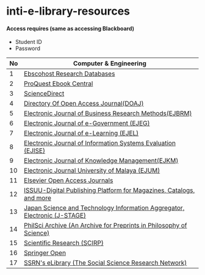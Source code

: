 # inti-e-library-resources

<h4>Access requires (same as accessing Blackboard)</h4>

- Student ID
- Password

No | Computer & Engineering
---|-----------------------
1 | [Ebscohost Research Databases](http://eresources.newinti.edu.my/login?url=https://search.ebscohost.com/)
2 | [ProQuest Ebook Central](http://eresources.newinti.edu.my/login?url=https://ebookcentral.proquest.com/lib/intiuc-ebooks/home.action)
3 | [ScienceDirect](https://www-sciencedirect-com.eresources.newinti.edu.my/)
4 | [Directory Of Open Access Journal(DOAJ)](http://www.doaj.org/)
5 | [Electronic Journal of Business Research Methods(EJBRM)](http://www.ejbrm.com/)
6 | [Electronic Journal of e-Government (EJEG)](http://www.ejeg.com/OpenAccess.html)
7 | [Electronic Journal of e-Learning (EJEL)](http://www.ejel.org/)
8 | [Electronic Journal of Information Systems Evaluation (EJISE)](http://www.ejise.com/OpenAccess.html)
9 | [Electronic Journal of Knowledge Management(EJKM)](http://www.ejkm.com/)
10 | [Electronic Journal University of Malaya (EJUM)](http://ejum.fsktm.um.edu.my/Default.aspx)
11 | [Elsevier Open Access Journals](https://www.elsevier.com/about/open-science/open-access/open-access-journals)
12 | [ISSUU-Digital Publishing Platform for Magazines, Catalogs, and more](https://issuu.com/)
13 | [Japan Science and Technology Information Aggregator, Electronic (J-STAGE)](https://www.jstage.jst.go.jp/browse/)
14 | [PhilSci Archive (An Archive for Preprints in Philosophy of Science)](http://philsci-archive.pitt.edu/)
15 | [Scientific Research (SCIRP)](http://www.scirp.org/)
16 | [Springer Open](https://www.springeropen.com/journals-a-z)
17 | [SSRN's eLibrary (The Social Science Research Network)](https://www.ssrn.com/en/)
